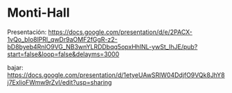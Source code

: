 # Monti-Hall

Presentación:
https://docs.google.com/presentation/d/e/2PACX-1vQo_bIo8lPRl_qwDr9aOMF2fGgR-z2-bD8byeb4RnlO9VG_NB3wnYLRDDbqq5opxHhlNL-ywSt_IhJE/pub?start=false&loop=false&delayms=3000

bajar:
https://docs.google.com/presentation/d/1etyeUAwSRlW04DdjfO9VQk8JhY8j7ExlioFWmw9rZvI/edit?usp=sharing
